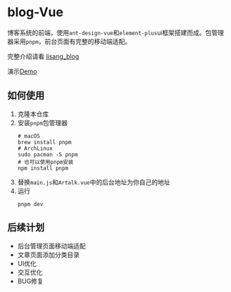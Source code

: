 # blog-Vue
博客系统的前端，使用`ant-design-vue`和`element-plus`ui框架搭建而成。包管理器采用`pnpm`，前台页面有完整的移动端适配。

完整介绍请看 [lisang_blog]()

演示[Demo]()
## 如何使用
1. 克隆本仓库
2. 安装`pnpm`包管理器
    ```shell
    # macOS
    brew install pnpm
    # ArchLinux
    sudo pacman -S pnpm
    # 也可以使用pnpm安装
    npm install pnpm
   ```
3. 替换`main.js`和`Artalk.vue`中的后台地址为你自己的地址
4. 运行
    ```
    pnpm dev
    ```
## 后续计划
- 后台管理页面移动端适配
- 文章页面添加分类目录
- UI优化
- 交互优化
- BUG修复